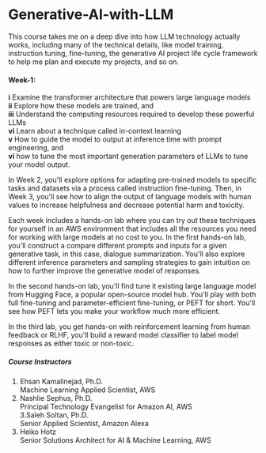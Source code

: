 # Generative-AI-with-LLM
This course takes me on a deep dive into how LLM technology actually works, including many of the technical details, like model training, instruction tuning, fine-tuning, the generative AI project life cycle framework to help me plan and execute my projects, and so on.

#### **Week-1:** 

**i** Examine the transformer architecture that powers large language models <br>
**ii** Explore how these models are trained, and <br>
**iii** Understand the computing resources required to develop these powerful LLMs <br>
**vi** Learn about a technique called in-context learning <br>
**v** How to guide the model to output at inference time with prompt engineering, and <br>
**vi** how to tune the most important generation parameters of LLMs to tune your model output.

In Week 2,
you'll explore options for adapting pre-trained models to specific tasks and datasets via a process called instruction fine-tuning.
Then, in Week 3,
you'll see how to align the output of language models with human values to increase helpfulness and decrease potential harm and toxicity.

Each week includes a hands-on lab where you can try out these techniques for yourself in an AWS environment that includes all the resources you need for working with large models at no cost to you.
 In the first hands-on lab,
you'll construct a compare different prompts and inputs for a given generative task, in this case, dialogue summarization.
You'll also explore different inference parameters and sampling strategies to gain intuition on how to further improve the generative model of responses.

In the second hands-on lab,
you'll find tune it existing large language model from Hugging Face, a popular open-source model hub.
You'll play with both full fine-tuning and parameter-efficient fine-tuning, or PEFT for short.
You'll see how PEFT lets you make your workflow much more efficient.

In the third lab, 
you get hands-on with reinforcement learning from human feedback or RLHF, you'll build a reward model classifier to label model responses as either toxic or non-toxic.

##### **Course Instructors** <br>
1. Ehsan Kamalinejad, Ph.D. <br>
Machine Learning Applied Scientist, AWS <br>
2. Nashlie Sephus, Ph.D. <br>
Principal Technology Evangelist for Amazon AI, AWS <br>
3.Saleh Soltan, Ph.D. <br>
Senior Applied Scientist, Amazon Alexa <br>
4. Heiko Hotz <br>
Senior Solutions Architect for AI & Machine Learning, AWS <br>



